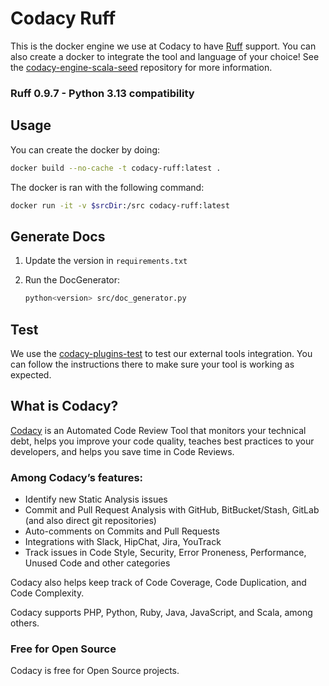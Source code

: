 # Codacy Ruff

This is the docker engine we use at Codacy to have [Ruff](https://docs.astral.sh/ruff/) support.
You can also create a docker to integrate the tool and language of your choice!
See the [codacy-engine-scala-seed](https://github.com/codacy/codacy-engine-scala-seed) repository for more information.

### Ruff 0.9.7 - Python 3.13 compatibility

## Usage

You can create the docker by doing:

  ```bash
  docker build --no-cache -t codacy-ruff:latest .
  ```

The docker is ran with the following command:

  ```bash
  docker run -it -v $srcDir:/src codacy-ruff:latest
  ```

## Generate Docs

 1. Update the version in `requirements.txt`

 2. Run the DocGenerator:

    ```bash
    python<version> src/doc_generator.py
    ```

## Test

We use the [codacy-plugins-test](https://github.com/codacy/codacy-plugins-test) to test our external tools integration.
You can follow the instructions there to make sure your tool is working as expected.

## What is Codacy?

[Codacy](https://www.codacy.com/) is an Automated Code Review Tool that monitors your technical debt, helps you improve your code quality, teaches best practices to your developers, and helps you save time in Code Reviews.

### Among Codacy’s features:

 - Identify new Static Analysis issues
 - Commit and Pull Request Analysis with GitHub, BitBucket/Stash, GitLab (and also direct git repositories)
 - Auto-comments on Commits and Pull Requests
 - Integrations with Slack, HipChat, Jira, YouTrack
 - Track issues in Code Style, Security, Error Proneness, Performance, Unused Code and other categories

Codacy also helps keep track of Code Coverage, Code Duplication, and Code Complexity.

Codacy supports PHP, Python, Ruby, Java, JavaScript, and Scala, among others.

### Free for Open Source

Codacy is free for Open Source projects.